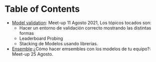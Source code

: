 # Table of Contents

- [Model validation](https://github.com/danpereda/TFUG_Santiago/blob/main/30%20Days%20of%20ML/Model_Validation.ipynb): Meet-up 11 Agosto 2021, Los tópicos tocados son:
    - Hacer un entorno de validación correcto mostrando las distintas formas
    - Leaderboard Probing
    - Stacking de Modelos usando librerias.
- [Ensemble](https://github.com/danpereda/TFUG_Santiago/blob/main/30%20Days%20of%20ML/Meetup_Ensembling.ipynb):¿Cómo hacer emsembles con los modelos de tu equipo?: Meet-up 25 Agosto.
